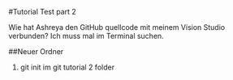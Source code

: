 #Tutorial Test part 2

Wie hat Ashreya den GitHub quellcode mit meinem Vision Studio verbunden? Ich muss mal im Terminal suchen.

##Neuer Ordner
1. git init im git tutorial 2 folder
